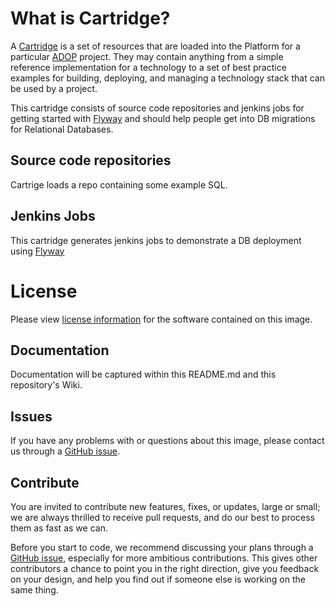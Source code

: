 # What is Cartridge?

A [Cartridge](http://accenture.github.io/adop-docker-compose/docs/operating/cartridges/) is a set of resources that are loaded into the Platform for a particular [ADOP](http://accenture.github.io/adop-docker-compose/) 	 project. They may contain anything from a simple reference implementation for a technology to a set of best practice examples for building, deploying, and managing a technology stack that can be used by a project.

This cartridge consists of source code repositories and jenkins jobs for getting started with [Flyway](https://flywaydb.org/) and should help people get into DB migrations for Relational Databases.

## Source code repositories

Cartrige loads a repo containing some example SQL.

## Jenkins Jobs

This cartridge generates jenkins jobs to demonstrate a DB deployment using [Flyway](https://flywaydb.org/)

# License
Please view [license information](LICENSE.md) for the software contained on this image.

## Documentation
Documentation will be captured within this README.md and this repository's Wiki.

## Issues
If you have any problems with or questions about this image, please contact us through a [GitHub issue](https://github.com/Accenture/adop-platform-management/issues).

## Contribute
You are invited to contribute new features, fixes, or updates, large or small; we are always thrilled to receive pull requests, and do our best to process them as fast as we can.

Before you start to code, we recommend discussing your plans through a [GitHub issue](https://github.com/Accenture/adop-platform-management/issues), especially for more ambitious contributions. This gives other contributors a chance to point you in the right direction, give you feedback on your design, and help you find out if someone else is working on the same thing.


